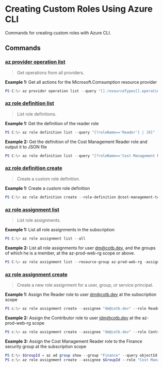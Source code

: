 # Creating Custom Roles Using Azure CLI

Commands for creating custom roles with Azure CLI.

## Commands

### [az provider operation list](https://docs.microsoft.com/en-us/cli/azure/provider/operation?view=azure-cli-latest#az-provider-operation-list)

>Get operations from all providers.

**Example 1:** Get all actions for the Microsoft.Comsumption resource provider

``` powershell
PS C:\> az provider operation list --query "[].resourceTypes[].operations[] | [?contains(name, 'Microsoft.Consumption')]"
```

### [az role definition list](https://docs.microsoft.com/en-us/cli/azure/role/definition?view=azure-cli-latest#az-role-definition-list)

>List role definitions.

**Example 1:** Get the definition of the reader role

``` powershell
PS C:\> az role definition list --query "[?roleName=='Reader'] | [0]"
```

**Example 2:** Get the definition of the Cost Management Reader role and output it to JSON file

``` powershell
PS C:\> az role definition list --query "[?roleName=='Cost Management Reader'"] > cost-management-reader.json
```

### [az role definition create](https://docs.microsoft.com/en-us/cli/azure/role/definition?view=azure-cli-latest)

>Create a custom role definition.

**Example 1:** Create a custom role definition

``` powershell
PS C:\> az role definition create --role-definition @cost-management-tagger.json
```

### [az role assignment list](https://docs.microsoft.com/en-us/cli/azure/role/assignment?view=azure-cli-latest#az-role-assignment-list)

>List role assignments.

**Example 1:** List all role assignments in the subscription

``` powershell
PS C:\> az role assignment list --all
```

**Example 2:** List all role assignments for user dm@cotb.dev, and the groups of which he is a member, at the az-prod-web-rg scope or above.

``` powershell
PS C:\> az role assignment list --resource-group az-prod-web-rg -assignee "dm@cotb.dev"
```

### [az role assignment create](https://docs.microsoft.com/en-us/cli/azure/role/assignment?view=azure-cli-latest#az-role-assignment-create)

>Create a new role assignment for a user, group, or service principal.

**Example 1:** Assign the Reader role to user dm@cotb.dev at the subscription scope

``` powershell
PS c:\> az role assignment create --assignee "dm@cotb.dev" --role Reader
```

**Example 2:** Assign the Contributor role to user jdm@cotb.dev at the az-prod-web-rg scope

``` powershell
PS c:\> az role assignment create --assignee "dm@cotb.dev" --role Contributor --resource-group az-prod-web-rg
```

**Example 3:** Assign the Cost Management Reader role to the Finance security group at the subscription scope

``` powershell
PS C:\> $GroupId = az ad group show --group "Finance" --query objectId --output tsv
PS c:\> az role assignment create --assignee $GroupId --role "Cost Management Reader" --resource-group az-prod-web-rg
```
